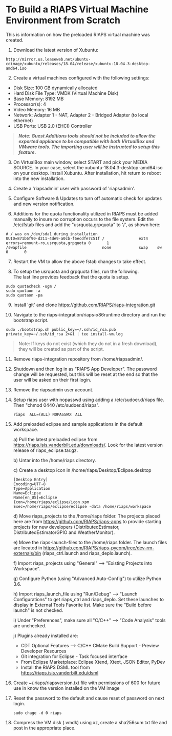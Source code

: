 # To Build a RIAPS Virtual Machine Environment from Scratch

This is information on how the preloaded RIAPS virtual machine was created.   

1) Download the latest version of Xubuntu:
```
http://mirror.us.leaseweb.net/ubuntu-cdimage/xubuntu/releases/18.04/release/xubuntu-18.04.3-desktop-amd64.iso
```

2) Create a virtual machines configured with the following settings:
  - Disk Size:  100 GB dynamically allocated
  - Hard Disk File Type:  VMDK (Virtual Machine Disk)
  - Base Memory:  8192 MB
  - Processor(s):  4
  - Video Memory:  16 MB
  - Network:  Adapter 1 - NAT, Adapter 2 - Bridged Adapter (to local ethernet)
  - USB Ports:  USB 2.0 (EHCI) Controller  

> ***Note: Guest Additions tools should not be included to allow the exported appliance to be compatible with both VirtualBox and VMware tools.  The importing user will be instructed to setup this feature.***

3) On VirtualBox main window, select START and pick your MEDIA SOURCE. In your case, select the xubuntu-18.04.3-desktop-amd64.iso on your desktop.  Install Xubuntu.  After installation, hit return to reboot into the new installation.

4) Create a 'riapsadmin' user with password of 'riapsadmin'.

5) Configure Software & Updates to turn off automatic check for updates and new version notification.

6) Additions for the quota functionality utilized in RIAPS must be added manually to insure no corruption occurs to the file system.  Edit the /etc/fstab files and add the "usrquota,grpquota" to '/', as shown here:

```
# / was on /dev/sda1 during installation
UUID=871b6f90-d211-4de9-a0cb-f6ecdfe7c51f /               ext4    errors=remount-ro,usrquota,grpquota 0       1
/swapfile                                 none            swap    sw              0       0
```

7) Restart the VM to allow the above fstab changes to take effect.

8) To setup the usrquota and grpquota files, run the following.  
   The last line provides feedback that the quota is setup.
```
sudo quotacheck -ugm /
sudo quotaon -a
sudo quotaon -pa
```

9) Install 'git' and clone https://github.com/RIAPS/riaps-integration.git

10) Navigate to the riaps-integration/riaps-x86runtime directory and run the bootstrap script.

```
sudo ./bootstrap.sh public_key=~/.ssh/id_rsa.pub private_key=~/.ssh/id_rsa 2>&1 | tee install-vm.log
```

> Note:  If keys do not exist (which they do not in a fresh download), they will be created as part of the script.  

11) Remove riaps-integration repository from /home/riapsadmin/.

12) Shutdown and then log in as "RIAPS App Developer".  The password change will be requested, but this will be reset at the end so that the user will be asked on their first login.

13) Remove the riapsadmin user account.

14) Setup riaps user with nopasswd using adding a /etc/sudoer.d/riaps file.  Then "chmod 0440 /etc/sudoer.d/riaps".

    ```
    riaps  ALL=(ALL) NOPASSWD: ALL
    ```

15) Add preloaded eclipse and sample applications in the default workspace.

	a) Pull the latest preloaded eclipse from https://riaps.isis.vanderbilt.edu/downloads/.  Look for the latest version release of
	riaps_eclipse.tar.gz.

	b) Untar into the /home/riaps directory.

	c) Create a desktop icon in /home/riaps/Desktop/Eclipse.desktop

	   ```
	   [Desktop Entry]
       Encoding=UTF-8
       Type=Application
       Name=Eclipse
       Name[en_US]=Eclipse
       Icon=/home/riaps/eclipse/icon.xpm
       Exec=/home/riaps/eclipse/eclipse -data /home/riaps/workspace
	   ```

	d) Move riaps_projects to the /home/riaps folder.  The projects placed here are from https://github.com/RIAPS/riaps-apps to provide starting projects for new developers (DistributedEstimator, DistributedEstimatorGPIO and WeatherMonitor).  

	e) Move the riaps-launch-files to the /home/riaps folder.  The launch files are located in https://github.com/RIAPS/riaps-pycom/tree/dev-rm-externals/bin (riaps_ctrl.launch and riaps_deplo.launch).

	f) Import riaps_projects using "General" --> "Existing Projects into Workspace".

	g) Configure Python (using "Advanced Auto-Config") to utilize Python 3.6.

	h) Import riaps_launch_file using "Run/Debug" --> "Launch Configurations" to get riaps_ctrl and riaps_deplo.  Set these launches to display in External Tools Favorite list.  Make sure the "Build before launch" is not checked.

	i) Under "Preferences", make sure all "C/C++" --> "Code Analysis" tools are unchecked.

	j) Plugins already installed are:  
	   - CDT Optional Features --> C/C++ CMake Build Support - Preview Developer Resources
	   - Git integration for Eclipse - Task focused interface
	   - From Eclipse Marketplace:  Eclipse Xtend, Xtext, JSON Editor, PyDev
	   - Install the RIAPS DSML tool from https://riaps.isis.vanderbilt.edu/dsml 

16) Create ~/.riaps/riapsversion.txt file with permissions of 600 for future use in know the version installed on the VM image

17) Reset the password to the default and cause reset of password on next login.

    ```
    sudo chage -d 0 riaps
    ```

18) Compress the VM disk (.vmdk) using xz, create a sha256sum txt file and post in the appropriate place.
